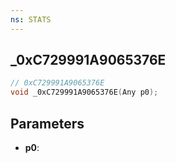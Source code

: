 ```yaml
---
ns: STATS
---
```

## _0xC729991A9065376E

```c
// 0xC729991A9065376E
void _0xC729991A9065376E(Any p0);
```


## Parameters
* **p0**: 

